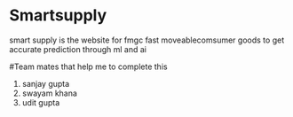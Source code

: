 # Smartsupply
smart supply is the website for fmgc fast moveablecomsumer goods to get accurate prediction through ml and ai 

#Team mates that help me to complete this
1. sanjay gupta
2. swayam khana
3. udit gupta

